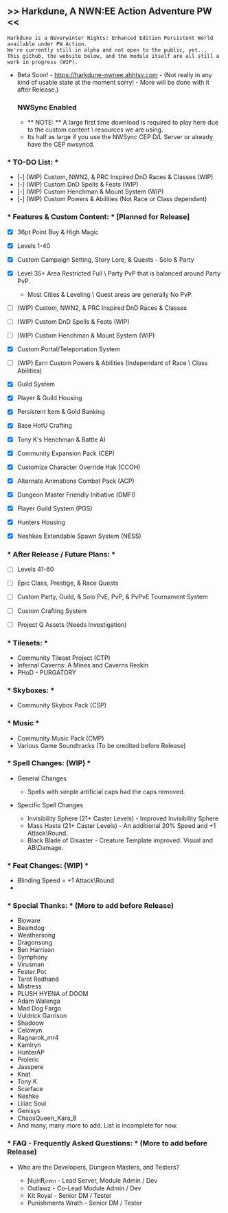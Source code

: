 ## >> Harkdune, A NWN:EE Action Adventure PW <<
    Harkdune is a Neverwinter Nights: Enhanced Edition Persistent World available under PW Action. 
	We're currently still in alpha and not open to the public, yet... 
	This github, the website below, and the module itself are all still a work in progress (WIP).

- Beta Soon! - https://harkdune-nwnee.ahhtsv.com  - (Not really in any kind of usable state at the moment sorry! - More will be done with it after Release.)

	### NWSync Enabled 
	- ** NOTE: ** A large first time download is required to play here due to the 
	custom content \ resources we are using.
	- Its half as large if you use the NWSync CEP D/L Server or already have the CEP nwsyncd.


### * TO-DO List: * 
- [-] (WIP) Custom, NWN2, & PRC Inspired DnD Races & Classes (WIP)
- [-] (WIP) Custom DnD Spells & Feats (WIP)
- [-] (WIP) Custom Henchman & Mount System (WIP)
- [-] (WIP) Custom Powers & Abilities (Not Race or Class dependant)


### * Features & Custom Content: * [Planned for Release]
- [x] 36pt Point Buy & High Magic
- [x] Levels 1-40
- [x] Custom Campaign Setting, Story Lore, & Quests - Solo & Party
- [x] Level 35+ Area Restricted Full \ Party PvP that is balanced around Party PvP.
	- Most Cities & Leveling \ Quest areas are generally No PvP.
- [ ] (WIP) Custom, NWN2, & PRC Inspired DnD Races & Classes
- [ ] (WIP) Custom DnD Spells & Feats (WIP)
- [ ] (WIP) Custom Henchman & Mount System (WIP)
- [X] Custom Portal/Teleportation System
- [ ] (WIP) Earn Custom Powers & Abilities (Independant of Race \ Class Abilities)
- [X] Guild System
- [X] Player & Guild Housing
- [X] Persistent Item & Gold Banking 
- [X] Base HotU Crafting
- [x] Tony K's Henchman & Battle AI
- [x] Community Expansion Pack (CEP)
- [x] Customize Character Override Hak (CCOH)
- [x] Alternate Animations Combat Pack (ACP)
- [x] Dungeon Master Friendly Initiative (DMFI)
- [x] Player Guild System (PGS)
- [x] Hunters Housing
- [x] Neshkes Extendable Spawn System (NESS)


### * After Release / Future Plans: *
- [ ] Levels 41-60
- [ ] Epic Class, Prestige, & Race Quests
- [ ] Custom Party, Guild, & Solo PvE, PvP, & PvPvE Tournament System 
- [ ] Custom Crafting System
- [ ] Project Q Assets (Needs Investigation)


### * Tilesets: *
- Community Tileset Project (CTP)
- Infernal Caverns: A Mines and Caverns Reskin
- PHoD - PURGATORY


### * Skyboxes: *
- Community Skybox Pack (CSP)


### * Music *
- Community Music Pack (CMP)
- Various Game Soundtracks (To be credited before Release)


### * Spell Changes: (WIP) *
- General Changes
	- Spells with simple artificial caps had the caps removed.

- Specific Spell Changes
	- Invisibility Sphere (21+ Caster Levels) - Improved Invisibility Sphere
	- Mass Haste (21+ Caster Levels) - An additional 20% Speed and +1 Attack\Round.
	- Black Blade of Disaster - Creature Template improved. Visual and AB\Damage.


### * Feat Changes: (WIP) *
- Blinding Speed = +1 Attack\Round
- 


### * Special Thanks: * (More to add before Release)
- Bioware
- Beamdog
- Weathersong
- Dragonsong
- Ben Harrison
- Symphony
- Virusman
- Fester Pot
- Tarot Redhand
- Mistress
- PLUSH HYENA of DOOM
- Adam Walenga
- Mad Dog Fargo
- Vuldrick Garrison
- Shadoow
- Celowyn
- Ragnarok_mr4
- Kamiryn
- HunterAP
- Proleric
- Jasspere
- Knat
- Tony K
- Scarface
- Neshke
- Liliac Soul
- Genisys
- ChaosQueen_Kara_8
- And many, many more to add. List is incomplete for now.


### * FAQ - Frequently Asked Questions: * (More to add before Release)

- Who are the Developers, Dungeon Masters, and Testers? 
	
	- Ɲ𝔦𝔤𝔥𝔱Ʀ𝔞𝘷𝔢𝔫 - Lead Server, Module Admin / Dev
	- Outlawz - Co-Lead Module Admin / Dev 
	- Kit Royal - Senior DM / Tester
	- Punishments Wrath - Senior DM / Tester

